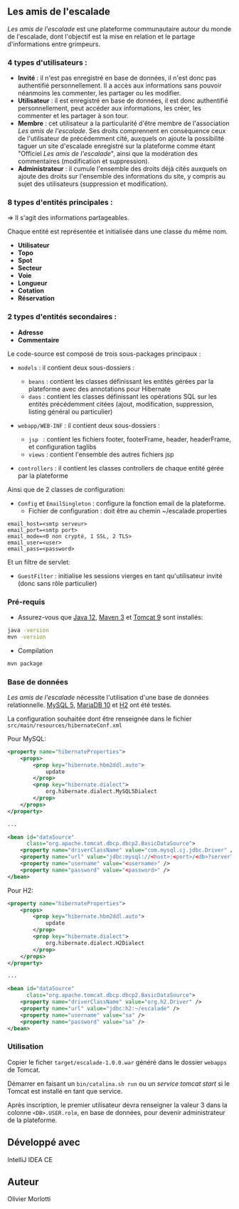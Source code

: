 ## Les amis de l'escalade

*Les amis de l'escalade* est une plateforme communautaire autour du monde de l'escalade, dont l'objectif est la mise en relation et le partage d'informations entre grimpeurs.

### 4 types d'utilisateurs :

  - **Invité** : il n'est pas enregistré en base de données, il n'est donc pas authentifié personnellement.
  Il a accès aux informations sans pouvoir néanmoins les commenter, les partager ou les modifier.
  - **Utilisateur** : il est enregistré en base de données, il est donc authentifié personnellement, peut accéder aux informations, les créer, les commenter et les partager à son tour.
  - **Membre** : cet utilisateur a la particularité d'être membre de l'association *Les amis de l'escalade*. Ses droits comprennent en conséquence ceux de l'utilisateur de précédemment cité, auxquels on ajoute la possibilité taguer un site d'escalade enregistré sur la plateforme comme étant "Officiel *Les amis de l'escalade*", ainsi que la modération des commentaires (modification et suppression).
  - **Administrateur** : il cumule l'ensemble des droits déjà cités auxquels on ajoute des droits sur l'ensemble des informations du site, y compris au sujet des utilisateurs (suppression et modification).

### 8 types d'entités principales :

=> Il s'agit des informations partageables.

Chaque entité est représentée et initialisée dans une classe du même nom.

  - **Utilisateur**
  - **Topo**
  - **Spot**
  - **Secteur**
  - **Voie**
  - **Longueur**
  - **Cotation**
  - **Réservation**

### 2 types d'entités secondaires :

  - **Adresse**
  - **Commentaire**

Le code-source est composé de trois sous-packages principaux :

  - `models` : il contient deux sous-dossiers :
      - `beans` : contient les classes définissant les entités gérées par la plateforme avec des annotations pour Hibernate
      - `daos` : contient les classes définissant les opérations SQL sur les entités précédemment citées (ajout, modification, suppression, listing général ou particulier)

  - `webapp/WEB-INF` : il contient deux sous-dossiers :
      - `jsp ` : contient les fichiers footer, footerFrame, header, headerFrame, et configuration taglibs
      - `views` : contient l'ensemble des autres fichiers jsp

  - `controllers` : il contient les classes controllers de chaque entité gérée par la plateforme

Ainsi que de 2 classes de configuration:

  - `Config` et `EmailSingleton` : configure la fonction email de la plateforme.
      - Fichier de configuration : doit être au chemin ~/escalade.properties
```
email_host=<smtp serveur>
email_port=<smtp port>
email_mode=<0 non crypté, 1 SSL, 2 TLS>
email_user=<user>
email_pass=<password>
```

Et un filtre de servlet:
  - `GuestFilter` : initialise les sessions vierges en tant qu'utilisateur invité (donc sans rôle particulier)

### Pré-requis

  * Assurez-vous que [Java 12](https://www.oracle.com/fr/java/technologies/javase-downloads.html), [Maven 3](http://maven.apache.org/) et [Tomcat 9](https://tomcat.apache.org/download-90.cgi) sont installés:

```bash
java -version
mvn -version
```

 * Compilation

```bash
mvn package
```

### Base de données

*Les amis de l'escalade* nécessite l'utilisation d'une base de données relationnelle. [MySQL 5](https://www.mysql.com/), [MariaDB 10](https://mariadb.org/) et [H2](https://www.h2database.com/) ont été testés.

La configuration souhaitée dont être renseignée dans le fichier `src/main/resources/hibernateConf.xml`

Pour MySQL:

```xml
<property name="hibernateProperties">
    <props>
        <prop key="hibernate.hbm2ddl.auto">
            update
        </prop>
        <prop key="hibernate.dialect">
            org.hibernate.dialect.MySQL5Dialect
        </prop>
    </props>
</property>

...

<bean id="dataSource"
      class="org.apache.tomcat.dbcp.dbcp2.BasicDataSource">
    <property name="driverClassName" value="com.mysql.cj.jdbc.Driver" />
    <property name="url" value="jdbc:mysql://<host>:<port>/<db>?serverTimezone=UTC&amp;useSSL=false" />
    <property name="username" value="<username>" />
    <property name="password" value="<password>" />
</bean>
```

Pour H2:

```xml
<property name="hibernateProperties">
    <props>
        <prop key="hibernate.hbm2ddl.auto">
            update
        </prop>
        <prop key="hibernate.dialect">
            org.hibernate.dialect.H2Dialect
        </prop>
    </props>
</property>

...

<bean id="dataSource"
      class="org.apache.tomcat.dbcp.dbcp2.BasicDataSource">
    <property name="driverClassName" value="org.h2.Driver" />
    <property name="url" value="jdbc:h2:~/escalade" />
    <property name="username" value="sa" />
    <property name="password" value="sa" />
</bean>
```

### Utilisation

Copier le ficher `target/escalade-1.0.0.war` généré dans le dossier `webapps` de Tomcat.

Démarrer en faisant un `bin/catalina.sh run` ou un *service tomcat start* si le Tomcat est installé en tant que service.

Après inscription, le premier utilisateur devra renseigner la valeur 3 dans la colonne `<DB>.USER.role`, en base de données, pour devenir administrateur de la plateforme.

## Développé avec

IntelliJ IDEA CE

## Auteur

Olivier Morlotti

